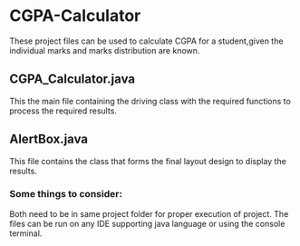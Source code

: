 # CGPA-Calculator
These project files can be used to calculate CGPA for a student,given the individual marks and marks distribution are known.
## CGPA_Calculator.java
This the main file containing the driving class with the required functions to process the required results.
## AlertBox.java
This file contains the class that forms the final layout design to display the results.



### Some things to consider:
Both need to be in same project folder for proper execution of project.
The files can be run on any IDE supporting java language or using the console terminal.
